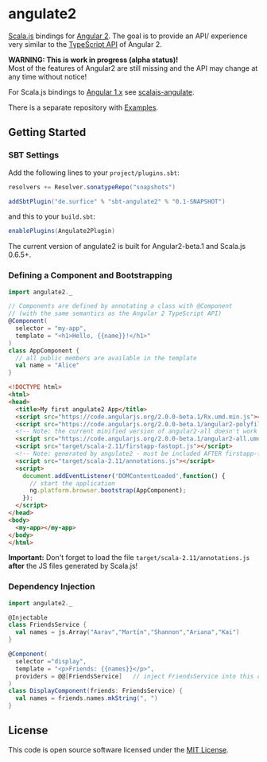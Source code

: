# angulate2
[Scala.js](http://www.scala-js.org/) bindings for [Angular 2](http://www.angular.io). The goal is to provide an API/ experience very similar to the [TypeScript API](https://angular.io/docs/ts/latest/guide/cheatsheet.html) of Angular 2.

**WARNING: This is work in progress (alpha status)!**  
Most of the features of Angular2 are still missing and the API may change at any time without notice!

For Scala.js bindings to [Angular 1.x](https://angularjs.org) see [scalajs-angulate](https://github.com/jokade/scalajs-angulate).

There is a separate repository with [Examples](https://github.com/jokade/angulate2-examples).


Getting Started
---------------
### SBT Settings
Add the following lines to your `project/plugins.sbt`:
```scala
resolvers += Resolver.sonatypeRepo("snapshots")

addSbtPlugin("de.surfice" % "sbt-angulate2" % "0.1-SNAPSHOT")
```
and this to your `build.sbt`:
```scala
enablePlugins(Angulate2Plugin)
```
The current version of angulate2 is built for Angular2-beta.1 and Scala.js 0.6.5+.

### Defining a Component and Bootstrapping
```scala
import angulate2._

// Components are defined by annotating a class with @Component
// (with the same semantics as the Angular 2 TypeScript API)
@Component(
  selector = "my-app",
  template = "<h1>Hello, {{name}}!</h1>"
)
class AppComponent {
  // all public members are available in the template
  val name = "Alice"
}
```
```html
<!DOCTYPE html>
<html>
<head>
  <title>My first angulate2 App</title>
  <script src="https://code.angularjs.org/2.0.0-beta.1/Rx.umd.min.js"></script>
  <script src="https://code.angularjs.org/2.0.0-beta.1/angular2-polyfills.min.js"></script>
  <!-- Note: the current minified version of angular2-all doesn't work :( -->
  <script src="https://code.angularjs.org/2.0.0-beta.1/angular2-all.umd.js"></script>
  <script src="target/scala-2.11/firstapp-fastopt.js"></script>
  <!-- Note: generated by angulate2 - must be included AFTER firstapp-fastopt.js -->
  <script src="target/scala-2.11/annotations.js"></script>
  <script>
    document.addEventListener('DOMContentLoaded',function() {
      // start the application
      ng.platform.browser.bootstrap(AppComponent);
    });
  </script>
</head>
<body>
  <my-app></my-app>
</body>
</html>
```
**Important:** Don't forget to load the file `target/scala-2.11/annotations.js` **after** the JS files generated by Scala.js! 

### Dependency Injection
```scala
import angulate2._

@Injectable
class FriendsService {
  val names = js.Array("Aarav","Martín","Shannon","Ariana","Kai")
}

@Component(
  selector ="display",
  template = "<p>Friends: {{names}}</p>",
  providers = @@[FriendsService]   // inject FriendsService into this component
)
class DisplayComponent(friends: FriendsService) {
  val names = friends.names.mkString(", ")
}
```

License
-------
This code is open source software licensed under the [MIT License](http://opensource.org/licenses/MIT).
